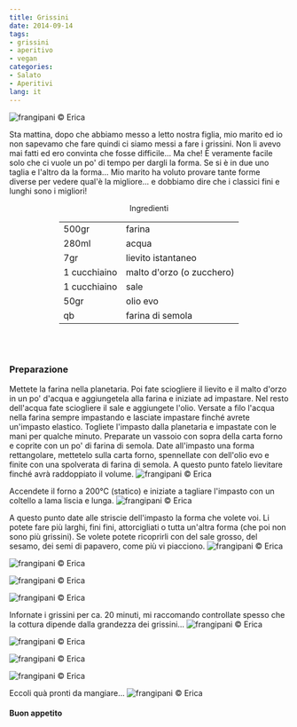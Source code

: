 ```yaml
---
title: Grissini
date: 2014-09-14
tags:
- grissini 
- aperitivo
- vegan
categories:
- Salato
- Aperitivi
lang: it
---
```

![](header.jpg "frangipani © Erica")

Sta mattina, dopo che abbiamo messo a letto nostra figlia, mio marito ed io non sapevamo che fare quindi ci siamo messi a fare i grissini. Non li avevo mai fatti ed ero convinta che fosse difficile... Ma che! È veramente facile solo che ci vuole un po' di tempo per dargli la forma. Se si è in due uno taglia e l'altro da la forma... Mio marito ha voluto provare tante forme diverse per vedere qual'è la migliore... e dobbiamo dire che i classici fini e lunghi sono i migliori!


<div id="wrapper" style="text-align: center">
  <div id="yourdiv" style="display: inline-block;">
    <div class="ingredients">
      <div class="ingredients-title">Ingredienti</div>
      <table>
        <tbody>
          <tr>
            <td>500gr</td>
            <td>farina</td>
          </tr>
          <tr>
            <td>280ml</td>
            <td>acqua</td>
          </tr>
          <tr>
            <td>7gr</td>
            <td>lievito istantaneo</td>
          </tr>
          <tr>
            <td>1 cucchiaino</td>
            <td>malto d'orzo (o zucchero)</td>
          </tr>
          <tr>
            <td>1 cucchiaino</td>
            <td>sale</td>
          </tr>
          <tr>
            <td>50gr</td>
            <td>olio evo</td>
          </tr>
          <tr>
            <td>qb</td>
            <td>farina di semola</td>
          </tr>
        </tbody>
      </table>
      <br></br>
    </div>
  </div>
</div>


<h3>
  <font color="grey">
    <i class="fa fa-cogs"></i>
  </font> Preparazione
</h3>

Mettete la farina nella planetaria. Poi fate sciogliere il lievito e il malto d'orzo in un po' d'acqua e aggiungetela alla farina e iniziate ad impastare. Nel resto dell'acqua fate sciogliere il sale e aggiungete l'olio. Versate a filo l'acqua nella farina sempre impastando e lasciate impastare finché avrete un'impasto elastico. Togliete l'impasto dalla planetaria e impastate con le mani per qualche minuto. Preparate un vassoio con sopra della carta forno e coprite con un po' di farina di semola. Date all'impasto una forma rettangolare, mettetelo sulla carta forno, spennellate con dell'olio evo e finite con una spolverata di farina di semola. A questo punto fatelo lievitare finché avrà raddoppiato il volume.
![](impasto.jpg "frangipani © Erica")

Accendete il forno a 200°C (statico) e iniziate a tagliare l'impasto con un coltello a lama liscia e lunga.
![](tagliare.jpg "frangipani © Erica")

A questo punto date alle striscie dell'impasto la forma che volete voi. Li potete fare più larghi, fini fini, attorcigliati o tutta un'altra forma (che poi non sono più grissini). Se volete potete ricoprirli con del sale grosso, del sesamo, dei semi di papavero, come più vi piacciono.
![](teglia1.jpg "frangipani © Erica")

![](teglia2.jpg "frangipani © Erica")

![](teglia3.jpg "frangipani © Erica")

![](teglia4.jpg "frangipani © Erica")

Infornate i grissini per ca. 20 minuti, mi raccomando controllate spesso che la cottura dipende dalla grandezza dei grissini...
![](sfornati1.jpg "frangipani © Erica")

![](sfornati2.jpg "frangipani © Erica")

![](sfornati3.jpg "frangipani © Erica")

![](sfornati4.jpg "frangipani © Erica")

Eccoli quà pronti da mangiare...
![](risultato.jpg "frangipani © Erica")


<h4>Buon appetito
  <font color="red">
    <i class="fa fa-smile-o"></i>
  </font>
</h4>